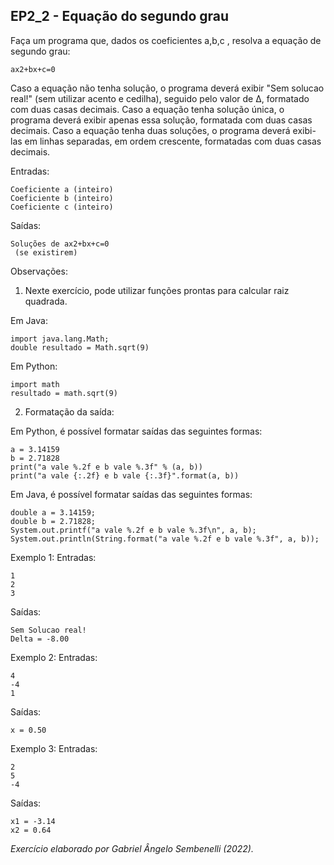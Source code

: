 ## EP2_2 - Equação do segundo grau

Faça um programa que, dados os coeficientes a,b,c , resolva a equação de segundo grau:
```
ax2+bx+c=0
```

Caso a equação não tenha solução, o programa deverá exibir "Sem solucao real!" (sem utilizar acento e cedilha), seguido pelo valor de Δ, formatado com duas casas decimais.
Caso a equação tenha solução única, o programa deverá exibir apenas essa solução, formatada com duas casas decimais.
Caso a equação tenha duas soluções, o programa deverá exibi-las em linhas separadas, em ordem crescente, formatadas com duas casas decimais.

Entradas:
```
Coeficiente a (inteiro)
Coeficiente b (inteiro)
Coeficiente c (inteiro)
```
Saídas:
```
Soluções de ax2+bx+c=0
 (se existirem)
```

Observações:
1. Nexte exercício, pode utilizar funções prontas para calcular raiz quadrada.

Em Java:
```
import java.lang.Math;
double resultado = Math.sqrt(9)
```
Em Python:
```
import math
resultado = math.sqrt(9)
```

2. Formatação da saída:

Em Python, é possível formatar saídas das seguintes formas:
```
a = 3.14159
b = 2.71828
print("a vale %.2f e b vale %.3f" % (a, b))
print("a vale {:.2f} e b vale {:.3f}".format(a, b))
```
Em Java, é possível formatar saídas das seguintes formas:
```
double a = 3.14159;
double b = 2.71828;
System.out.printf("a vale %.2f e b vale %.3f\n", a, b);
System.out.println(String.format("a vale %.2f e b vale %.3f", a, b));
```

Exemplo 1:
Entradas:
```
1
2
3
```
Saídas:
```
Sem Solucao real!
Delta = -8.00
```

Exemplo 2:
Entradas:
```
4
-4
1
```
Saídas:
```
x = 0.50
```
Exemplo 3:
Entradas:
```
2
5
-4
```
Saídas:
```
x1 = -3.14
x2 = 0.64
```

_Exercício elaborado por Gabriel Ângelo Sembenelli (2022)._
